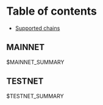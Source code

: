 # Table of contents

* [Supported chains](README.md)

## MAINNET

$MAINNET_SUMMARY
## TESTNET

$TESTNET_SUMMARY